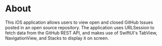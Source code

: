# About

This iOS application allows users to view open and closed GitHub Issues posted in an open source repository. The application uses URLSession to fetch data from the GitHub REST API, and makes use of SwiftUI's TabView, NavigationView, and Stacks to display it on screen.
